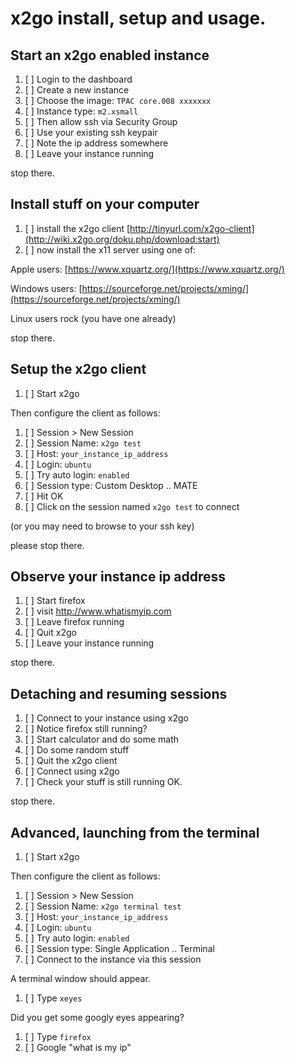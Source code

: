 # x2go install, setup and usage.

## Start an x2go enabled instance 
1. [ ] Login to the dashboard
1. [ ] Create a new instance
1. [ ] Choose the image: `TPAC core.008 xxxxxxx`
1. [ ] Instance type: `m2.xsmall`
1. [ ] Then allow ssh via Security Group
1. [ ] Use your existing ssh keypair
1. [ ] Note the ip address somewhere
1. [ ] Leave your instance running

stop there.

## Install stuff on your computer
1. [ ] install the x2go client [http://tinyurl.com/x2go-client](http://wiki.x2go.org/doku.php/download:start)
1. [ ] now install the x11 server using one of:

Apple users: [https://www.xquartz.org/](https://www.xquartz.org/)

Windows users: [https://sourceforge.net/projects/xming/](https://sourceforge.net/projects/xming/)

Linux users rock (you have one already)

stop there.

## Setup the x2go client
1. [ ] Start x2go

Then configure the client as follows:

1. [ ] Session > New Session
1. [ ] Session Name: `x2go test`
1. [ ] Host: `your_instance_ip_address`
1. [ ] Login: `ubuntu`
1. [ ] Try auto login: `enabled`
1. [ ] Session type: Custom Desktop .. MATE
1. [ ] Hit OK
1. [ ] Click on the session named `x2go test` to connect 

(or you may need to browse to your ssh key)

please stop there.

## Observe your instance ip address
1. [ ] Start firefox
1. [ ] visit http://www.whatismyip.com
1. [ ] Leave firefox running
1. [ ] Quit x2go
1. [ ] Leave your instance running

stop there.

## Detaching and resuming sessions
1. [ ] Connect to your instance using x2go
1. [ ] Notice firefox still running?
1. [ ] Start calculator and do some math
1. [ ] Do some random stuff
1. [ ] Quit the x2go client
1. [ ] Connect using x2go
1. [ ] Check your stuff is still running OK.

stop there.

## Advanced, launching from the terminal
1. [ ] Start x2go

Then configure the client as follows:

1. [ ] Session > New Session
1. [ ] Session Name: `x2go terminal test`
1. [ ] Host: `your_instance_ip_address`
1. [ ] Login: `ubuntu`
1. [ ] Try auto login: `enabled`
1. [ ] Session type: Single Application .. Terminal
1. [ ] Connect to the instance via this session

A terminal window should appear.

1. [ ] Type `xeyes`

Did you get some googly eyes appearing?

1. [ ] Type `firefox`
1. [ ] Google "what is my ip"